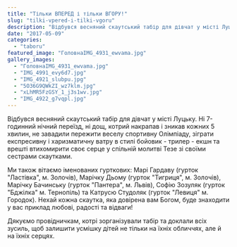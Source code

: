 ```yaml
---
title: "Тільки ВПЕРЕД і тільки ВГОРУ!"
slug: "tilki-vpered-i-tilki-vgoru"
description: "Відбувся весняний скаутський табір для дівчат у місті Луцьку."
date: "2017-05-09"
categories:
  - "taboru"
featured_image: "ГоловнаIMG_4931_ewvama.jpg"
gallery_images:
  - "ГоловнаIMG_4931_ewvama.jpg"
  - "IMG_4991_evy6d7.jpg"
  - "IMG_4921_slubpu.jpg"
  - "5O36G9QWkZI_wz7klm.jpg"
  - "xLhMR5FzGSY_1_j3s1wv.jpg"
  - "IMG_4922_g7vqpl.jpg"
---
```


Відбувся весняний скаутський табір для дівчат у місті Луцьку. Ні 7-годинний нічний переїзд, ні дощ, котрий накрапав і зникав кожних 5 хвилин, не завадили пережити веселу спортивну Олімпіаду, зіграти експресивну і харизматичну ватру в стилі бойовик - трилер - екшн та врешті втихомирити своє серце у спільній молитві Тезе зі своїми сестрами скаутками.

Ми також вітаємо іменованих гурткових: Марі Гардаву (гурток "Ластівка", м. Золочів), Марічку Дьому (гурток "Тигриця", м. Золочів), Марічку Бачинську (гурток "Пантера", м. Львів), Софію Зозуляк (гурток "Бджілка" м. Тернопіль) та Катрусю Студоляк (гурток "Левиця" м. Городок). Нехай кожна скаутка, яка довірена вам Богом, буде знаходити у вас приклад любові, радості та відваги!

Дякуємо провідничкам, котрі зорганізували табір та доклали всіх зусиль, щоб залишити усмішку дітей не тільки на їхніх обличчях, але й на їхніх серцях.
